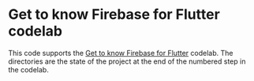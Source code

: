 # Get to know Firebase for Flutter codelab

This code supports the [Get to know Firebase for Flutter][] codelab. The
directories are the state of the project at the end of the numbered step
in the codelab.

[Get to know Firebase for Flutter]: https://firebase.google.com/codelabs/firebase-get-to-know-flutter